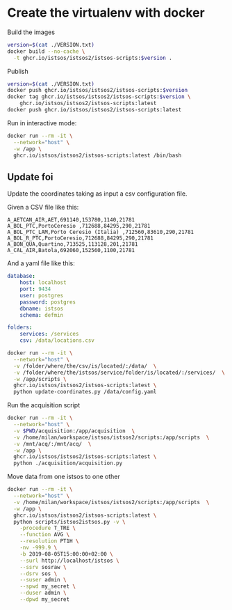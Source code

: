 # Create the virtualenv with docker

Build the images

```bash
version=$(cat ./VERSION.txt)
docker build --no-cache \
  -t ghcr.io/istsos/istsos2/istsos-scripts:$version .
```

Publish

```bash
version=$(cat ./VERSION.txt)
docker push ghcr.io/istsos/istsos2/istsos-scripts:$version
docker tag ghcr.io/istsos/istsos2/istsos-scripts:$version \ 
    ghcr.io/istsos/istsos2/istsos-scripts:latest
docker push ghcr.io/istsos/istsos2/istsos-scripts:latest
```

Run in interactive mode:


```bash
docker run --rm -it \
  --network="host" \
  -w /app \
  ghcr.io/istsos/istsos2/istsos-scripts:latest /bin/bash
```

## Update foi 

Update the coordinates taking as input a csv configuration file.

Given a CSV file like this:

```csv
A_AETCAN_AIR,AET,691140,153780,1140,21781
A_BOL_PTC,PortoCeresio ,712688,84295,290,21781
A_BOL_PTC_LAM,Porto Ceresio (Italia) ,712560,83610,290,21781
A_BOL_R_PTC,PortoCeresio,712688,84295,290,21781
A_BON_QUA,Quartino,713525,113128,201,21781
A_CAL_AIR,Batola,692060,152560,1100,21781
```

And a yaml file like this:

```yaml
database:
    host: localhost
    port: 9434
    user: postgres
    password: postgres
    dbname: istsos
    schema: defmin

folders:
    services: /services
    csv: /data/locations.csv
```

```bash
docker run --rm -it \
  --network="host" \
  -v /folder/where/the/csv/is/located/:/data/  \
  -v /folder/where/the/istsos/service/folder/is/located/:/services/  \
  -w /app/scripts \
  ghcr.io/istsos/istsos2/istsos-scripts:latest \
  python update-coordinates.py /data/config.yaml
```


Run the acquisition script

```bash
docker run --rm -it \
  --network="host" \
  -v $PWD/acquisition:/app/acquisition  \
  -v /home/milan/workspace/istsos/istsos2/scripts:/app/scripts  \
  -v /mnt/acq/:/mnt/acq/  \
  -w /app \
  ghcr.io/istsos/istsos2/istsos-scripts:latest \
  python ./acquisition/acquisition.py
```

Move data from one istsos to one other

```bash
docker run --rm -it \
  --network="host" \
  -v /home/milan/workspace/istsos/istsos2/scripts:/app/scripts  \
  -w /app \
  ghcr.io/istsos/istsos2/istsos-scripts:latest \
  python scripts/istsos2istsos.py -v \
    -procedure T_TRE \
    --function AVG \
    --resolution PT1H \
    -nv -999.9 \
    -b 2019-08-05T15:00:00+02:00 \
    --surl http://localhost/istsos \
    --ssrv sosraw \
    --dsrv sos \
    --suser admin \
    --spwd my_secret \
    --duser admin \
    --dpwd my_secret
```
